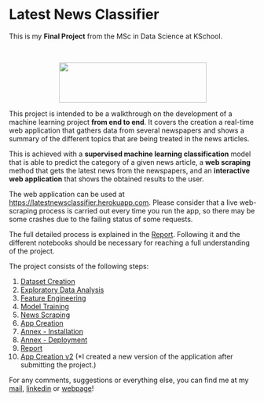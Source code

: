 # Latest News Classifier

This is my **Final Project** from the MSc in Data Science at KSchool.

<br/>
<p align="center">
  <img src="https://pydata.org/madrid2016/media/sponsor_files/Marca_KSchool_2_92dXGxf.png" height="82" width="300">
</p>

This project is intended to be a walkthrough on the development of a machine learning project **from end to end**. It covers the creation a real-time web application that gathers data from several newspapers and shows a summary of the different topics that are being treated in the news articles.

This is achieved with a **supervised machine learning classification** model that is able to predict the category of a given news article, a **web scraping** method that gets the latest news from the newspapers, and an **interactive web application** that shows the obtained results to the user.

The web application can be used at https://latestnewsclassifier.herokuapp.com. Please consider that a live web-scraping process is carried out every time you run the app, so there may be some crashes due to the failing status of some requests.

The full detailed process is explained in the [Report](https://github.com/miguelfzafra/Latest-News-Classifier/blob/master/0.%20Latest%20News%20Classifier/09.%20Report/Latest%20News%20Classifier.pdf). Following it and the different notebooks should be necessary for reaching a  full understanding of the project.

The project consists of the following steps:

1. [Dataset Creation](https://github.com/miguelfzafra/Latest-News-Classifier/tree/master/0.%20Latest%20News%20Classifier/01.%20Dataset%20Creation)
2. [Exploratory Data Analysis](https://github.com/miguelfzafra/Latest-News-Classifier/tree/master/0.%20Latest%20News%20Classifier/02.%20Exploratory%20Data%20Analysis)
3. [Feature Engineering](https://github.com/miguelfzafra/Latest-News-Classifier/tree/master/0.%20Latest%20News%20Classifier/03.%20Feature%20Engineering)
4. [Model Training](https://github.com/miguelfzafra/Latest-News-Classifier/tree/master/0.%20Latest%20News%20Classifier/04.%20Model%20Training)
5. [News Scraping](https://github.com/miguelfzafra/Latest-News-Classifier/tree/master/0.%20Latest%20News%20Classifier/05.%20News%20Scraping)
6. [App Creation](https://github.com/miguelfzafra/Latest-News-Classifier/tree/master/0.%20Latest%20News%20Classifier/06.%20App%20Creation)
7. [Annex - Installation](https://github.com/miguelfzafra/Latest-News-Classifier/tree/master/0.%20Latest%20News%20Classifier/07.%20Annex%20-%20Installation)
8. [Annex - Deployment](https://github.com/miguelfzafra/Latest-News-Classifier/tree/master/0.%20Latest%20News%20Classifier/08.%20Annex%20-%20Deployment)
9. [Report](https://github.com/miguelfzafra/Latest-News-Classifier/tree/master/0.%20Latest%20News%20Classifier/09.%20Report)
10. [App Creation v2](https://github.com/miguelfzafra/Latest-News-Classifier/tree/master/0.%20Latest%20News%20Classifier/10.%20App%20Creation%20v2) (*I created a new version of the application after submitting the project.)

For any comments, suggestions or everything else, you can find me at my [mail](mailto:miguel@mfz.es), [linkedin](https://www.linkedin.com/in/miguelfzafra/) or [webpage](http://mfz.es)!
